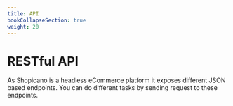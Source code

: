 ```yaml
---
title: API
bookCollapseSection: true
weight: 20
---
```


# RESTful API

As Shopicano is a headless eCommerce platform it exposes different JSON based endpoints. You can do different tasks by sending request to these endpoints.
